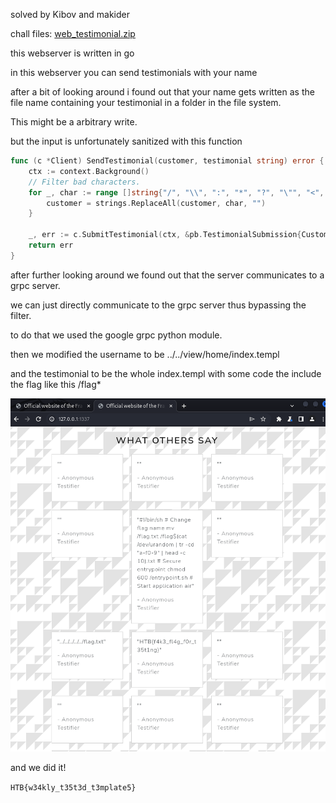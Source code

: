solved by Kibov and makider

chall files:
[web_testimonial.zip](./web_testimonial.zip)

this webserver is written in go

in this webserver you can send testimonials with your name

after a bit of looking around i found out that your name gets written as the file name containing your testimonial in a folder in the file system. 

This might be a arbitrary write.

but the input is unfortunately sanitized with this function

```go
func (c *Client) SendTestimonial(customer, testimonial string) error {
    ctx := context.Background()
    // Filter bad characters.
    for _, char := range []string{"/", "\\", ":", "*", "?", "\"", "<", ">", "|", "."} {
        customer = strings.ReplaceAll(customer, char, "")
    }

    _, err := c.SubmitTestimonial(ctx, &pb.TestimonialSubmission{Customer: customer, Testimonial: testimonial})
    return err
}
```

after further looking around we found out that the server communicates to a grpc server.

we can just directly communicate to the grpc server thus bypassing the filter.

to do that we used the google grpc python module.

then we modified the username to be ../../view/home/index.templ

and the testimonial to be the whole index.templ with some code the include the flag like this /flag*

![alt text](image.png)

and we did it!

`HTB{w34kly_t35t3d_t3mplate5}`